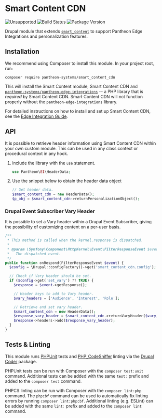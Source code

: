 # Smart Content CDN

[![Unsupported](https://img.shields.io/badge/pantheon-unsupported-yellow?logo=pantheon&color=FFDC28)](https://pantheon.io/docs/oss-support-levels#unsupported) ![Build Status](https://github.com/pantheon-systems/smart_content_cdn/actions/workflows/main.yml/badge.svg) ![Package Version](https://img.shields.io/packagist/v/pantheon-systems/smart_content_cdn)

Drupal module that extends [`smart_content`](https://www.drupal.org/project/smart_content) to support Pantheon Edge Integrations and personalization features.

## Installation

We recommend using Composer to install this module. In your project root, run:

```
composer require pantheon-systems/smart_content_cdn
```

This will install the Smart Content module, Smart Content CDN and [`pantheon-systems/pantheon-edge-integrations`](https://github.com/pantheon-systems/pantheon-edge-integrations) -- a PHP library that is _required_ by Smart Content CDN. Smart Content CDN will not function properly without the `pantheon-edge-integrations` library.

For detailed instructions on how to install and set up Smart Content CDN, see the [Edge Integration Guide](https://pantheon.io/docs/guides/edge-integrations).

## API

It is possible to retrieve header information using Smart Content CDN within your own custom module. This can be used in any class context or procedural context in any hook.

1. Include the library with the `use` statement.
    ``` php
    use Pantheon\EI\HeaderData;
    ```
1. Use the snippet below to obtain the header data object
    ``` php
    // Get header data.
    $smart_content_cdn = new HeaderData();
    $p_obj = $smart_content_cdn->returnPersonalizationObject();
    ```

### Drupal Event Subscriber Vary Header

It is possible to set a Vary header within a Drupal Event Subscriber, giving the possibility of customizing content on a per-user basis.

``` php
/**
 * This method is called when the kernel.response is dispatched.
 *
 * @param \Symfony\Component\HttpKernel\Event\FilterResponseEvent $event
 *   The dispatched event.
 */
public function onRespond(FilterResponseEvent $event) {
  $config = \Drupal::configFactory()->get('smart_content_cdn.config');

  // Check if Vary Header should be set.
  if ($config->get('set_vary') ?? TRUE) {
    $response = $event->getResponse();

    // Header keys to add to Vary header.
    $vary_headers = ['Audience', 'Interest', 'Role'];

    // Retrieve and set vary header.
    $smart_content_cdn = new HeaderData();
    $response_vary_header = $smart_content_cdn->returnVaryHeader($vary_headers);
    $response->headers->add($response_vary_header);
  }
}
```

## Tests & Linting

This module runs [PHPUnit](https://phpunit.de/) tests and [PHP_CodeSniffer](https://phpcs.de/) linting via the [Drupal Coder](https://www.drupal.org/project/coder) package.

PHPUnit tests can be run with Composer with the `composer test:unit` command. Additional tests can be added with the same `test:` prefix and added to the `composer test` command.

PHPCS linting can be run with Composer with the `composer lint:php` command. The `phpcbf` command can be used to automatically fix linting errors by running `composer lint:phpcbf`. Additional linting (e.g. ESLint) can be added with the same `lint:` prefix and added to the `composer lint` command.
